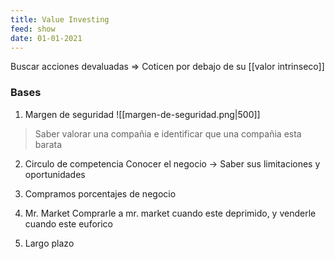 ```yaml
---
title: Value Investing
feed: show
date: 01-01-2021
---
```

Buscar acciones devaluadas => Coticen por debajo de su [[valor intrinseco]]


### Bases
1. Margen de seguridad
![[margen-de-seguridad.png|500]]
> Saber valorar una compañia e identificar que una compañia esta barata

2. Circulo de competencia
	Conocer el negocio -> Saber sus limitaciones y oportunidades

3. Compramos porcentajes de negocio

4. Mr. Market
	Comprarle a mr. market cuando este deprimido, y venderle cuando este euforico

5. Largo plazo
	

